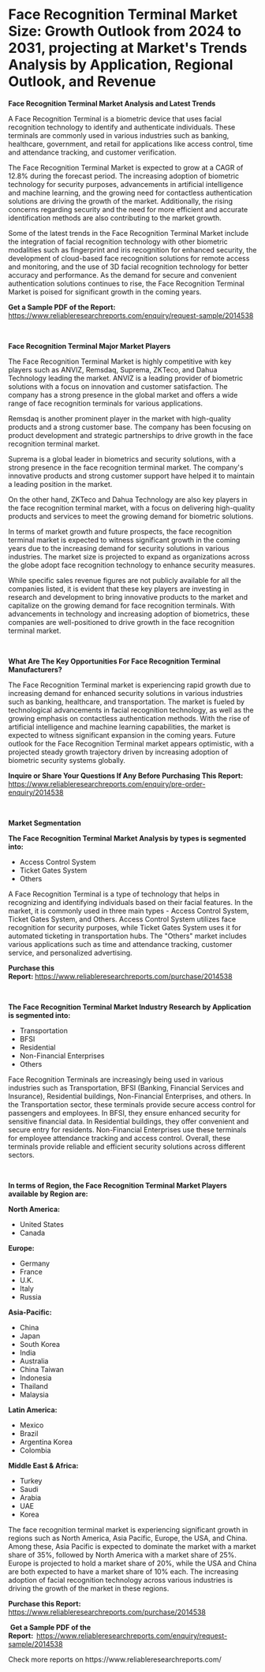 <p><h1>Face Recognition Terminal Market Size: Growth Outlook from 2024 to 2031, projecting at Market's Trends Analysis by Application, Regional Outlook, and Revenue</h1></p><p><strong>Face Recognition Terminal Market Analysis and Latest Trends</strong></p>
<p><p>A Face Recognition Terminal is a biometric device that uses facial recognition technology to identify and authenticate individuals. These terminals are commonly used in various industries such as banking, healthcare, government, and retail for applications like access control, time and attendance tracking, and customer verification.</p><p>The Face Recognition Terminal Market is expected to grow at a CAGR of 12.8% during the forecast period. The increasing adoption of biometric technology for security purposes, advancements in artificial intelligence and machine learning, and the growing need for contactless authentication solutions are driving the growth of the market. Additionally, the rising concerns regarding security and the need for more efficient and accurate identification methods are also contributing to the market growth.</p><p>Some of the latest trends in the Face Recognition Terminal Market include the integration of facial recognition technology with other biometric modalities such as fingerprint and iris recognition for enhanced security, the development of cloud-based face recognition solutions for remote access and monitoring, and the use of 3D facial recognition technology for better accuracy and performance. As the demand for secure and convenient authentication solutions continues to rise, the Face Recognition Terminal Market is poised for significant growth in the coming years.</p></p>
<p><strong>Get a Sample PDF of the Report:&nbsp;</strong> <a href="https://www.reliableresearchreports.com/enquiry/request-sample/2014538">https://www.reliableresearchreports.com/enquiry/request-sample/2014538</a></p>
<p>&nbsp;</p>
<p><strong>Face Recognition Terminal Major Market Players</strong></p>
<p><p>The Face Recognition Terminal Market is highly competitive with key players such as ANVIZ, Remsdaq, Suprema, ZKTeco, and Dahua Technology leading the market. ANVIZ is a leading provider of biometric solutions with a focus on innovation and customer satisfaction. The company has a strong presence in the global market and offers a wide range of face recognition terminals for various applications.</p><p>Remsdaq is another prominent player in the market with high-quality products and a strong customer base. The company has been focusing on product development and strategic partnerships to drive growth in the face recognition terminal market.</p><p>Suprema is a global leader in biometrics and security solutions, with a strong presence in the face recognition terminal market. The company's innovative products and strong customer support have helped it to maintain a leading position in the market.</p><p>On the other hand, ZKTeco and Dahua Technology are also key players in the face recognition terminal market, with a focus on delivering high-quality products and services to meet the growing demand for biometric solutions.</p><p>In terms of market growth and future prospects, the face recognition terminal market is expected to witness significant growth in the coming years due to the increasing demand for security solutions in various industries. The market size is projected to expand as organizations across the globe adopt face recognition technology to enhance security measures.</p><p>While specific sales revenue figures are not publicly available for all the companies listed, it is evident that these key players are investing in research and development to bring innovative products to the market and capitalize on the growing demand for face recognition terminals. With advancements in technology and increasing adoption of biometrics, these companies are well-positioned to drive growth in the face recognition terminal market.</p></p>
<p>&nbsp;</p>
<p><strong>What Are The Key Opportunities For Face Recognition Terminal Manufacturers?</strong></p>
<p><p>The Face Recognition Terminal market is experiencing rapid growth due to increasing demand for enhanced security solutions in various industries such as banking, healthcare, and transportation. The market is fueled by technological advancements in facial recognition technology, as well as the growing emphasis on contactless authentication methods. With the rise of artificial intelligence and machine learning capabilities, the market is expected to witness significant expansion in the coming years. Future outlook for the Face Recognition Terminal market appears optimistic, with a projected steady growth trajectory driven by increasing adoption of biometric security systems globally.</p></p>
<p><strong>Inquire or Share Your Questions If Any Before Purchasing This Report:</strong> <a href="https://www.reliableresearchreports.com/enquiry/pre-order-enquiry/2014538">https://www.reliableresearchreports.com/enquiry/pre-order-enquiry/2014538</a></p>
<p>&nbsp;</p>
<p><strong>Market Segmentation</strong></p>
<p><strong>The Face Recognition Terminal Market Analysis by types is segmented into:</strong></p>
<p><ul><li>Access Control System</li><li>Ticket Gates System</li><li>Others</li></ul></p>
<p><p>A Face Recognition Terminal is a type of technology that helps in recognizing and identifying individuals based on their facial features. In the market, it is commonly used in three main types - Access Control System, Ticket Gates System, and Others. Access Control System utilizes face recognition for security purposes, while Ticket Gates System uses it for automated ticketing in transportation hubs. The "Others" market includes various applications such as time and attendance tracking, customer service, and personalized advertising.</p></p>
<p><strong>Purchase this Report:&nbsp;</strong><a href="https://www.reliableresearchreports.com/purchase/2014538">https://www.reliableresearchreports.com/purchase/2014538</a></p>
<p>&nbsp;</p>
<p><strong>The Face Recognition Terminal Market Industry Research by Application is segmented into:</strong></p>
<p><ul><li>Transportation</li><li>BFSI</li><li>Residential</li><li>Non-Financial Enterprises</li><li>Others</li></ul></p>
<p><p>Face Recognition Terminals are increasingly being used in various industries such as Transportation, BFSI (Banking, Financial Services and Insurance), Residential buildings, Non-Financial Enterprises, and others. In the Transportation sector, these terminals provide secure access control for passengers and employees. In BFSI, they ensure enhanced security for sensitive financial data. In Residential buildings, they offer convenient and secure entry for residents. Non-Financial Enterprises use these terminals for employee attendance tracking and access control. Overall, these terminals provide reliable and efficient security solutions across different sectors.</p></p>
<p>&nbsp;</p>
<p><strong>In terms of Region, the Face Recognition Terminal Market Players available by Region are:</strong></p>
<p>
    <p> <strong> North America: </strong>
        <ul>
            <li>United States</li>
            <li>Canada</li>
        </ul>
        </p> 
    <p> <strong> Europe: </strong>
        <ul>
            <li>Germany</li>
            <li>France</li>
            <li>U.K.</li>
            <li>Italy</li>
            <li>Russia</li>
        </ul>
        </p> 
    <p> <strong> Asia-Pacific: </strong>
        <ul>
            <li>China</li>
            <li>Japan</li>
            <li>South Korea</li>
            <li>India</li>
            <li>Australia</li>
            <li>China Taiwan</li>
            <li>Indonesia</li>
            <li>Thailand</li>
            <li>Malaysia</li>
        </ul>
        </p> 
    <p> <strong> Latin America: </strong>
        <ul>
            <li>Mexico</li>
            <li>Brazil</li>
            <li>Argentina Korea</li>
            <li>Colombia</li>
        </ul>
        </p> 
    <p> <strong> Middle East & Africa: </strong>
        <ul>
            <li>Turkey</li>
            <li>Saudi</li>
            <li>Arabia</li>
            <li>UAE</li>
            <li>Korea</li>
        </ul>
    </p>
    </p>
<p><p>The face recognition terminal market is experiencing significant growth in regions such as North America, Asia Pacific, Europe, the USA, and China. Among these, Asia Pacific is expected to dominate the market with a market share of 35%, followed by North America with a market share of 25%. Europe is projected to hold a market share of 20%, while the USA and China are both expected to have a market share of 10% each. The increasing adoption of facial recognition technology across various industries is driving the growth of the market in these regions.</p></p>
<p><strong>Purchase this Report: </strong><a href="https://www.reliableresearchreports.com/purchase/2014538">https://www.reliableresearchreports.com/purchase/2014538</a></p>
<p>&nbsp;<strong>Get a Sample PDF of the Report:&nbsp;&nbsp;</strong><a href="https://www.reliableresearchreports.com/enquiry/request-sample/2014538">https://www.reliableresearchreports.com/enquiry/request-sample/2014538</a></p>
<p><strong></strong></p>
<p>Check more reports on https://www.reliableresearchreports.com/</p>
